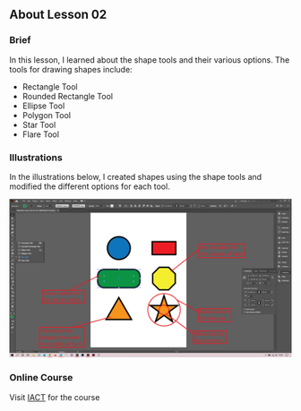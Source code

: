 ## About Lesson 02

### Brief
In this lesson, I learned about the shape tools and their various options. The tools for drawing shapes include:
- Rectangle Tool
- Rounded Rectangle Tool
- Ellipse Tool
- Polygon Tool
- Star Tool
- Flare Tool

### Illustrations

In the illustrations below, I created shapes using the shape tools and modified the different options for each tool.

![Illustration Example](../assets/images/lesson-02/illustration-01.png)

### Online Course
Visit [IACT](https://iact.ie) for the course